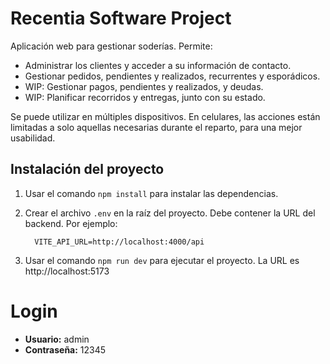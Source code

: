 # Recentia Software Project

Aplicación web para gestionar soderías. Permite:

- Administrar los clientes y acceder a su información de contacto.
- Gestionar pedidos, pendientes y realizados, recurrentes y esporádicos.
- WIP: Gestionar pagos, pendientes y realizados, y deudas.
- WIP: Planificar recorridos y entregas, junto con su estado.

Se puede utilizar en múltiples dispositivos. En celulares, las acciones están limitadas a solo aquellas necesarias durante el reparto, para una mejor usabilidad.

## Instalación del proyecto

1. Usar el comando `npm install` para instalar las dependencias.
2. Crear el archivo `.env` en la raíz del proyecto. Debe contener la URL del backend. Por ejemplo:

   ```
     VITE_API_URL=http://localhost:4000/api
   ```

3. Usar el comando `npm run dev` para ejecutar el proyecto. La URL es http://localhost:5173

# Login

- **Usuario:** admin
- **Contraseña:** 12345
